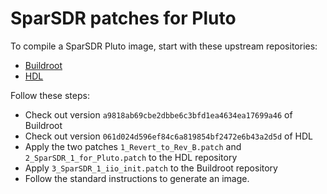 # SparSDR patches for Pluto

To compile a SparSDR Pluto image, start with these upstream repositories:

* [Buildroot](https://github.com/analogdevicesinc/buildroot/)
* [HDL](https://github.com/analogdevicesinc/hdl)

Follow these steps:

* Check out version `a9818ab69cbe2dbbe6c3bfd1ea4634ea17699a46` of Buildroot
* Check out version `061d024d596ef84c6a819854bf2472e6b43a2d5d` of HDL
* Apply the two patches `1_Revert_to_Rev_B.patch` and `2_SparSDR_1_for_Pluto.patch` to the HDL repository
* Apply `3_SparSDR_1_iio_init.patch` to the Buildroot repository
* Follow the standard instructions to generate an image.
